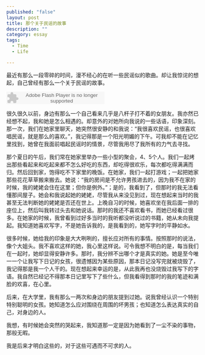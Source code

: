 ```yaml
---
published: "false"
layout: post
title: 那个关于民谣的故事
description: ""
category: essay
tags: 
  - Time
  - Life

---
```


最近有那么一段零碎的时间，漫不经心的在听一些民谣似的歌曲。却让我惊诧的想起，自己曾经有那么一个关于民谣的故事。

<embed src="http://www.xiami.com/widget/565267_3562504/singlePlayer.swf" type="application/x-shockwave-flash" width="257" height="33" wmode="transparent"></embed>

很久很久以前，身边有那么一个自己看来几乎是八杆子打不着的女朋友。我亦然已经想不起，我和她是怎么相遇的。却意外的对她所向我说的一些话语，印象深刻。那一次，我们在她家里聊天，她突然很安静的和我说：“我很喜欢民谣，也很喜欢唱民谣，就是那么的喜欢。”，我记得那是一个阳光明媚的下午。可我却不能在记忆里找到，她曾在我面前唱起民谣时的情景，尽管我用尽了我所有的力气去寻找。

那个夏日的午后，我们常在她家里举办一些小型的聚会，4、5个人。我们一起烤出那些看起来和吃起来都不怎么好吃的东西，却吃得很欢乐，每次都吃得满满而归。然后回到家，饱得吃不下家里的晚饭。在她家，我们一起打游戏；一起把她家那些花花草草搬来搬去。她说：“我的房间是不允许男孩进去的，因为我不在家的时候，我的姥姥会住在这里；但你是例外。”；是的，我看到了，但那时的我无法看懂那间屋子。她会和我说起她的姥姥，尽管我从来没见到过，现在想起来当时的我甚至无法判断她的姥姥是否还在世上。上晚自习的时候，她喜欢坐在我后面一排的座位上，然后叫我转过头去和她说话。那时的我还不喜欢看书，而她已经看过很多。在她家的时候，我曾看到过好多当时的我听都没听说过的书籍，她从未向我提起。我知道她喜欢写字，不是她告诉我的，是我看到的，她写字时的平静如水。

很多时候，她给我的印象是大大咧咧的，擅长应对所有的事情。按照那时的说法，像个大姐头。我不喜欢这样的她，我心里这样说。可令我想不明白的是，每当我们在一起时，她却显得安静许多。那时，我分辨不出哪个才是真实的她。她是至今唯一一个让我写下日记的女孩，很遗憾因为某些原因，那本日记没写完就被烧毁了，我记得那是我一个人干的。现在想起来幸运的是，从此我再也没烧毁过我写下的字语。我自然已经记不得那本日记里写下了些什么，但我看得到那时的我的笔迹和满脸的欢喜，在心里。

后来，在大学里，我有那么一两次和身边的朋友提到过她。说我曾经认识一个特别特别聪明的女孩。她知道怎么应对围绕在周围的坏男孩；也知道怎么表达真实的自己，对身边的人。

我想，有时候她会突然的哭起来，我知道那一定是因为她看到了一尘不染的事物，那般无暇。

我是后来才明白这些的，对于这些可遇而不可求的人。
